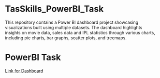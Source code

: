# TasSkills_PowerBI_Task
This repository contains a Power BI dashboard project showcasing visualizations built using multiple datasets. The dashboard highlights insights on movie data, sales data and IPL statistics through various charts, including pie charts, bar graphs, scatter plots, and treemaps.

# PowerBI Task

<a href = "https://app.powerbi.com/links/RLRYIPqCdG?ctid=e8f218d1-fc5f-496c-8c02-337a75c9eed4&pbi_source=linkShare" src ="https://app.powerbi.com/links/-UrWxRQM_0?ctid=e8f218d1-fc5f-496c-8c02-337a75c9eed4&pbi_source=linkShare"> Link for Dashboard </a>
